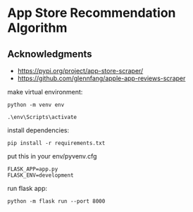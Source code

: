 # App Store Recommendation Algorithm

## Acknowledgments

- https://pypi.org/project/app-store-scraper/
- https://github.com/glennfang/apple-app-reviews-scraper


make virtual environment:
    
    python -m venv env

    .\env\Scripts\activate

install dependencies:

    pip install -r requirements.txt

put this in your env/pyvenv.cfg

    FLASK_APP=app.py
    FLASK_ENV=development

run flask app:

    python -m flask run --port 8000


